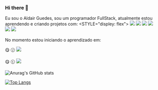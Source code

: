 ### Hi there 👋
 Eu sou o Aldair Guedes, sou um programador FullStack, atualmente estou aprendendo e criando projetos com: 
<STYLE="displey: flex">
<img src="https://img.icons8.com/?size=100&id=20909&format=png&color=000000"/> 
<img src="https://img.icons8.com/?size=100&id=21278&format=png&color=000000"/> 
<img src="https://img.icons8.com/?size=100&id=Nkym0Ujb8VGI&format=png&color=000000"/>
<img src="https://img.icons8.com/?size=100&id=123603&format=png&color=000000"/>
<img src="https://img.icons8.com/?size=100&id=54087&format=png&color=000000  "/>
<img src="https://img.icons8.com/?size=100&id=bosfpvRzNOG8&format=png&color=000000"/>
 </STYLE>
<br> 
<br>
   No momento estou iniciando o aprendizado em:

  :yum: :clock130: <img src="https://img.shields.io/badge/JavaScript-F7DF1E?style=for-the-badge&logo=javascript&logoColor=blac"/>
  
   :yum:  :clock1130: <img src="https://img.shields.io/badge/React-20232A?style=for-the-badge&logo=react&logoColor=61DAF"/>
   

![Anurag's GitHub stats](https://github-readme-stats.vercel.app/api?username=Silvaguedes&show_icons=true&theme=transparent)   

[![Top Langs](https://github-readme-stats.vercel.app/api/top-langs/?username=Silvaguedes)](https://github.com/anuraghazra/github-readme-stats)











